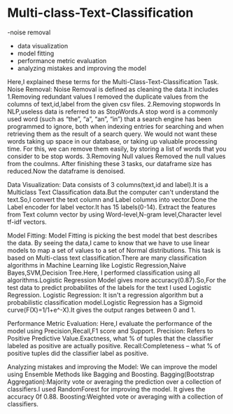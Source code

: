 # Multi-class-Text-Classification
-noise removal 
- data visualization 
- model fitting 
- performance metric evaluation 
- analyzing mistakes and improving the model

Here,I explained these terms for the Multi-Class-Text-Classification Task.
Noise Removal:
	Noise Removal is defined as cleaning the data.It includes
	1.Removing redundant values
		I removed the duplicate values from the columns of text,id,label from the given csv files.
	2.Removing stopwords
		In NLP,useless data is referred to as StopWords.A stop word is a commonly used word (such as “the”, “a”, “an”, “in”) that a search engine has been programmed to ignore, both when 
		indexing entries for searching and when retrieving them as the result of a search query.
		We would not want these words taking up space in our database, or taking up valuable processing time. For this, we can remove them easily, by storing a list of words that you consider to be stop words.
	3.Removing Null values
		Removed the null values from the coulmns.
	After finishing these 3 tasks, our dataframe size has reduced.Now the dataframe is denoised.

Data Visualization:
	Data consists of 3 columns(text,id and label).It is a Multiclass Text Classification data.But the computer can't understand the text.So,I convert the text column and
	Label columns into vector.Done the Label encoder for label vector.It has 15 labels(0-14).
	Extract the features from Text column vector by using Word-level,N-gram level,Character level tf-idf vectors.

Model Fitting:
	Model Fitting is picking the best model that best describes the data.
	By seeing the data,I came to know that we have to use linear models to map a set of values to a set of Normal distributions.
	This task is based on Multi-class text classification.There are many classification algorithms in Machine Learning like Logistic Regression,Naive Bayes,SVM,Decision Tree.Here,
	I performed classification using all algorithms.Logistic Regression Model gives more accuracy(0.87).So,For the test data to predict probabilites of the labels for the 
	text I used Logistic Regression.
           Logistic Regression:
		It isn't a regression algorithm but a probabilistic classification model.Logistic Regression has a Sigmoid curve(F(X)=1/1+e^-X).It gives the output
		ranges between 0 and 1. 

Performance Metric Evaluation:
	Here,I evaluate the performance of the model using Precision,Recall,F1 score and Support.
	Precision: Refers to Positive Predictive Value.Exactness, what % of tuples that the classifier labeled as positive are actually positive.
	Recall:Completeness – what % of positive tuples did the classifier label as positive.

Analyzing mistakes and improving the Model:
	We can improve the model using Ensemble Methods like Bagging and Boosting.
	Bagging(Bootstrap Aggregation):Majority vote or averaging the prediction over a collection of classifiers.I used RandomForest for improving the model.
				   It gives the accuracy 0f 0.88.
	Boosting:Weighted vote or averaging with a collection of classifiers.
